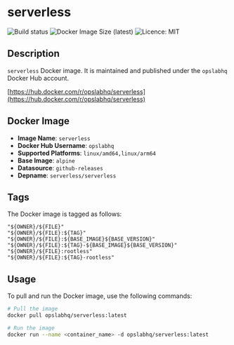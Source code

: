 # serverless

![Build status](https://github.com/opslabhqx/docker-images/actions/workflows/build-push-ci-serverless.yml/badge.svg)
![Docker Image Size (latest)](https://img.shields.io/docker/image-size/opslabhq/serverless/latest)
![Licence: MIT](https://img.shields.io/github/license/opslabhqx/docker-images)

## Description

`serverless` Docker image. It is maintained and published under the `opslabhq` Docker Hub account.

[https://hub.docker.com/r/opslabhq/serverless](https://hub.docker.com/r/opslabhq/serverless)

## Docker Image

- **Image Name**: `serverless`
- **Docker Hub Username**: `opslabhq`
- **Supported Platforms**: `linux/amd64,linux/arm64`
- **Base Image**: `alpine`
- **Datasource**: `github-releases`
- **Depname**: `serverless/serverless`

## Tags

The Docker image is tagged as follows:

```
"${OWNER}/${FILE}"
"${OWNER}/${FILE}:${TAG}"
"${OWNER}/${FILE}:${BASE_IMAGE}${BASE_VERSION}"
"${OWNER}/${FILE}:${TAG}-${BASE_IMAGE}${BASE_VERSION}"
"${OWNER}/${FILE}:rootless"
"${OWNER}/${FILE}:${TAG}-rootless"
```

## Usage

To pull and run the Docker image, use the following commands:

```bash
# Pull the image
docker pull opslabhq/serverless:latest

# Run the image
docker run --name <container_name> -d opslabhq/serverless:latest
```
